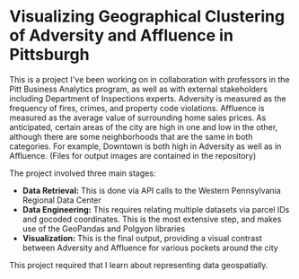 # Visualizing Geographical Clustering of Adversity and Affluence in Pittsburgh
This is a project I've been working on in collaboration with professors in the Pitt Business Analytics program, as well as with external stakeholders including Department of Inspections experts. Adversity is measured as the frequency of fires, crimes, and property code violations. Affluence is measured as the average value of surrounding home sales prices. As anticipated, certain areas of the city are high in one and low in the other, although there are some neighborhoods that are the same in both categories. For example, Downtown is both high in Adversity as well as in Affluence. (Files for output images are contained in the repository)

The project involved three main stages:
 - **Data Retrieval:** This is done via API calls to the Western Pennsylvania Regional Data Center
 - **Data Engineering:** This requires relating multiple datasets via parcel IDs and gocoded coordinates. This is the most extensive step, and makes use of the GeoPandas and Polgyon libraries
 - **Visualization:** This is the final output, providing a visual contrast between Adversity and Affluence for various pockets around the city

This project required that I learn about representing data geospatially.
